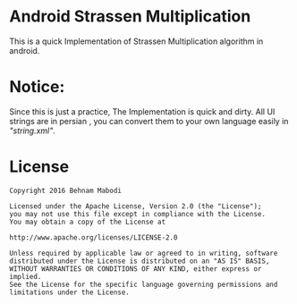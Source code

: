 # Android Strassen Multiplication
This is a quick Implementation of Strassen Multiplication algorithm in android.

# Notice:
Since this is just a practice, The Implementation is quick and dirty. 
All UI strings are in persian , you can convert them to your own language easily in _"string.xml"_.





# License

    Copyright 2016 Behnam Mabodi
    
    Licensed under the Apache License, Version 2.0 (the "License");
    you may not use this file except in compliance with the License.
    You may obtain a copy of the License at

    http://www.apache.org/licenses/LICENSE-2.0

    Unless required by applicable law or agreed to in writing, software
    distributed under the License is distributed on an "AS IS" BASIS,
    WITHOUT WARRANTIES OR CONDITIONS OF ANY KIND, either express or implied.
    See the License for the specific language governing permissions and
    limitations under the License.
